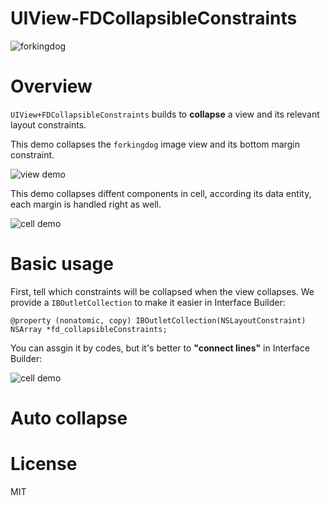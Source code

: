 # UIView-FDCollapsibleConstraints
![forkingdog](https://cloud.githubusercontent.com/assets/219689/7244961/4209de32-e816-11e4-87bc-b161c442d348.png)

# Overview
`UIView+FDCollapsibleConstraints` builds to **collapse** a view and its relevant layout constraints. 

This demo collapses the `forkingdog` image view and its bottom margin constraint.  

![view demo](https://github.com/forkingdog/UIView-FDCollapsibleConstraints/blob/master/Sceenshots/screenshot0.gif)  

This demo collapses diffent components in cell, according its data entity, each margin is handled right as well.  

![cell demo](https://github.com/forkingdog/UIView-FDCollapsibleConstraints/blob/master/Sceenshots/screenshot1.gif)

# Basic usage

First, tell which constraints will be collapsed when the view collapses. We provide a `IBOutletCollection` to make it easier in Interface Builder:  

```
@property (nonatomic, copy) IBOutletCollection(NSLayoutConstraint) NSArray *fd_collapsibleConstraints;
```  

You can assgin it by codes, but it's better to **"connect lines"** in Interface Builder:   

![cell demo](https://github.com/forkingdog/UIView-FDCollapsibleConstraints/blob/master/Sceenshots/screenshot2.gif)


# Auto collapse






# License
MIT
